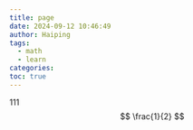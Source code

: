 ```yaml
---
title: page
date: 2024-09-12 10:46:49
author: Haiping
tags:
  - math
  - learn
categories: 
toc: true
---
```

111
$$
\frac{1}{2}
$$
